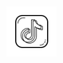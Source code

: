 <div style="display: inline-block; text-align: center;">
    <a href="https://tiktok.com/@mhqb365" target="_blank">
        <img src="img/tiktok.png" />
    </a>
</div>
